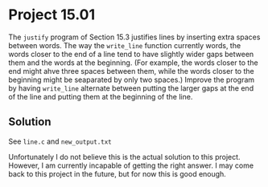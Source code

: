# Project 15.01

The `justify` program of Section 15.3 justifies lines by inserting extra spaces between
words. The way the `write_line` function currently words, the words closer to
the end of a line tend to have slightly wider gaps between them and the words at
the beginning. (For example, the words closer to the end might ahve three spaces
between them, while the words closer to the beginning might be seaparated by
only two spaces.) Improve the program by having `write_line` alternate between
putting the larger gaps at the end of the line and putting them at the beginning
of the line.

## Solution

See `line.c` and `new_output.txt`  

Unfortunately I do not believe this is the actual solution to this project.
However, I am currently incapable of getting the right answer. I may come back to
this project in the future, but for now this is good enough.
